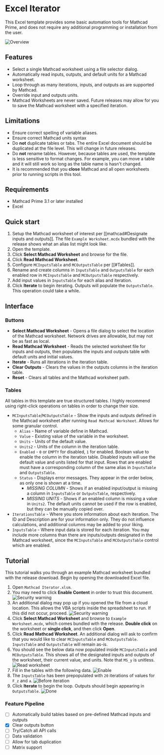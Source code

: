 # Excel Iterator
This Excel template provides some basic automation tools for Mathcad Prime, and does not require any additional programming or installation from the user.

![Overview](img/mathcad_iterator_overview.png)

## Features
- Select a single Mathcad worksheet using a file selector dialog.
- Automatically read inputs, outputs, and default units for a Mathcad worksheet.
- Loop through as many iterations, inputs, and outputs as are supported by Mathcad.
- Override input and outputs units.
- Mathcad Worksheets are never saved. Future releases may allow for you to save the Mathcad worksheet with a specified iteration.

## Limitations
 - Ensure correct spelling of variable aliases.
 - Ensure correct Mathcad units syntax
 - Do **not** duplicate tables or tabs. The entire Excel document should be duplicated at the file level. This will change in future releases.
 - Do **not** rename tables. However, because tables are used, the template is less sensitive to format changes. For example, you can move a table and it will still work so long as the table name is hasn't changed.
 - It is recommended that you **close** Mathcad and all open worksheets prior to running scripts in this tool.

## Requirements
- Mathcad Prime 3.1 or later installed
- Excel

## Quick start
1. Setup the Mathcad worksheet of interest per [[mathcad#Designate inputs and outputs]]. The file `Example Worksheet.mcdx` bundled with the release shows what an alias list might look like.
2. Open the template.
3. Click **Select Mathcad Worksheet** and browse for the file.
4. Click **Read Mathcad Worksheet**.
5. Configure `MCInputsTable` and `MCOutputsTable` per [[#Tables]]. 
6. Rename and create columns in `InputsTable` and `OutputsTable` for each enabled row in `MCInputsTable` and `MCOutputsTable` respectively.
7. Add input values in `InputsTable` for each alias and iteration.
8. Click **Iterate** to begin iterating. Outputs will populate the `OutputsTable`. This operation could take a while.

## Interface
### Buttons
- **Select Mathcad Worksheet** - Opens a file dialog to select the location of the Mathcad worksheet. Network drives are allowable, but may not be as fast as local.
- **Read Mathcad Worksheet** - Reads the selected worksheet file for inputs and outputs, then populates the inputs and outputs table with default units and initial values.
- **Iterate** - Runs all iterations in the iteration table.
- **Clear Outputs** - Clears the values in the outputs columns in the iteration table.
- **Reset** - Clears all tables and the Mathcad worksheet path.

### Tables
All tables in this template are true structured tables. I highly recommend using right-click operations on tables in order to change their size.
- `MCInputsTable`/`MCOutputsTable` - Show the inputs and outputs defined in the Mathcad worksheet after running `Read Mathcad Worksheet`. Allows for some granular control.
	- `Alias` - Name of variable define in Mathcad.
	- `Value` - Existing value of the variable in the worksheet.
	- `Units` - Units of the default value.
	- `Units2` - Units of the column in the iteration table.
	- `Enabled` - `0` or `EMPTY` for disabled, `1` for enabled. Boolean value to enable the column in the iteration table. Disabled inputs will use the default value and units listed for that input. Rows that are enabled must have a corresponding column of the same alias in `InputsTable` and `OutputsTable`.
	- `Status` - Displays error messages. They appear in the order below, as only one is shown at a time.
		- *MISSING COLUMN* - Shows if an enabled input/output is missing a column in `InputsTable` or `OutputsTable`, respectively.
		- *MISSING UNITS* - Shows if an enabled column is missing a value in `Units2`. The default units cannot be used if the row is enabled, but they can be manually copied over.
- `IterationsTable` - Where you store information about each iteration. The ID and Description are for your information only. They do not influence calculations, and additional columns may be added to your liking.
- `InputsTable` - Where input data is stored for each iteration. You may include more columns than there are inputs/outputs designated in the Mathcad worksheet, since the `MCInputsTable` and `MCOutputsTable` control which are enabled.


## Tutorial
This tutorial walks you through an example Mathcad worksheet bundled with the release download. Begin by opening the downloaded Excel file.

1. Open `Mathcad Iterator.xlsm`.
2. You may need to click **Enable Content** in order to trust this document.
   ![Security warning](img/mathcad_iterator_security_warning.png)
3. An additional dialog may pop up if you opened the file from a cloud location. This allows the VBA scripts inside the spreadsheet to run. If this did not occur, proceed.
   ![Security warning](img/mathcad_iterator_security_warning_2.png)
4. Click **Select Mathcad Worksheet** and browse to `Example Worksheet.mcdx`, which comes bundled with the release. **Double click** on the worksheet or **single click**, and then click **Open**.
5. Click **Read Mathcad Worksheet**. An additional dialog will ask to confirm that you would like to clear `MCInputsTable` and `MCOutputsTable`. `InputsTable` and `OutputsTable` will remain as-is.
6. You should see the below data now populated inside `MCInputsTable` and `MCOutputsTable`. This shows all of the designated inputs and outputs of the worksheet, their current value, and units. Note that `MS_y` is unitless.
	  ![Read worksheet](img/mathcad_iterator_read_worksheet.png)    
7. Fill in the tables with the following data.
   ![Enable](img/mathcad_iterator_enable.png)
8. The `InputsTable` has been prepopulated with `20` iterations of values for `F_z` and `a`.
   ![Before iteration](img/mathcad_iterator_before_iteration.png)
9. Click **Iterate** to begin the loop. Outputs should begin appearing in `OutputsTable`.
   ![Done](img/mathcad_iterator_done.png)
 
### Feature Pipeline
- [ ] Automatically build tables based on pre-defined Mathcad inputs and outputs
- [x] Clear outputs button
- [ ] Try/Catch all API calls
- [ ] Data validation
- [ ] Allow for tab duplication
- [ ] Matrix support
